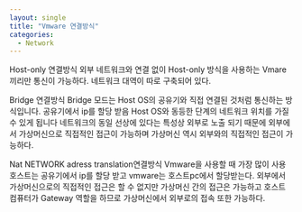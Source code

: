 ```yaml
---
layout: single
title: "Vmware 연결방식"
categories:
  - Network
---
```


Host-only 연결방식 
외부 네트워크와 연결 없이 Host-only 방식을 사용하는 Vmare 끼리만 통신이 가능하다. 
네트워크 대역이 따로 구축되어 있다. 

Bridge 연결방식 
Bridge 모드는 Host OS의 공유기와 직접 연결된 것처럼 통신하는 방식입니다.
공유기에서 ip를 할당 받음 
Host OS와 동등한 단계의 네트워크 위치를 가질 수 있게 됩니다
네트워크의 동일 선상에 있다는 특성상 외부로 노출 되기 때문에 외부에서 가상머신으로 직접적인 접근이 가능하며 가상머신 역시 외부와의 직접적인 접근이 가능하다.



Nat  NETWORK adress translation연결방식 
Vmware을 사용할 때 가장 많이 사용
호스트는 공유기에서 ip를 할당 받고 vmware는 호스트pc에서 할당받는다. 
외부에서 가상머신으로의 직접적인 접근은 할 수 없지만 가상머신 간의 접근은 가능하고 호스트 컴퓨터가 Gateway 역할을 하므로 가상머신에서 외부로의 접속 또한 가능하다.